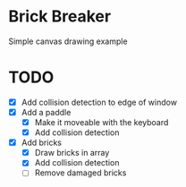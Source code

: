 # Brick Breaker
Simple canvas drawing example

# TODO
* [x] Add collision detection to edge of window
* [x] Add a paddle
  * [x] Make it moveable with the keyboard
  * [x] Add collision detection
* [x] Add bricks
  * [x] Draw bricks in array
  * [x] Add collision detection
  * [ ] Remove damaged bricks
